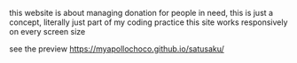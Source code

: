 this website is about managing donation for people in need, this is just a concept, 
literally just part of my coding practice
this site works responsively on every screen size

see the preview
https://myapollochoco.github.io/satusaku/
